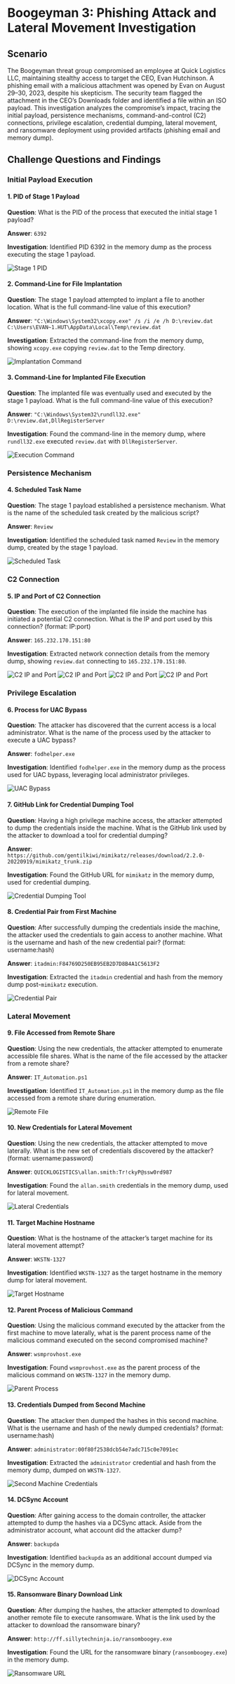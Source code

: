 # Boogeyman 3: Phishing Attack and Lateral Movement Investigation

## Scenario
The Boogeyman threat group compromised an employee at Quick Logistics LLC, maintaining stealthy access to target the CEO, Evan Hutchinson. A phishing email with a malicious attachment was opened by Evan on August 29–30, 2023, despite his skepticism. The security team flagged the attachment in the CEO’s Downloads folder and identified a file within an ISO payload. This investigation analyzes the compromise’s impact, tracing the initial payload, persistence mechanisms, command-and-control (C2) connections, privilege escalation, credential dumping, lateral movement, and ransomware deployment using provided artifacts (phishing email and memory dump).


## Challenge Questions and Findings

### Initial Payload Execution
#### 1. PID of Stage 1 Payload
**Question**: What is the PID of the process that executed the initial stage 1 payload?

**Answer**: `6392`

**Investigation**: Identified PID 6392 in the memory dump as the process executing the stage 1 payload.

![Stage 1 PID](screenshots/1.png)

#### 2. Command-Line for File Implantation
**Question**: The stage 1 payload attempted to implant a file to another location. What is the full command-line value of this execution?

**Answer**: `"C:\Windows\System32\xcopy.exe" /s /i /e /h D:\review.dat C:\Users\EVAN~1.HUT\AppData\Local\Temp\review.dat`

**Investigation**: Extracted the command-line from the memory dump, showing `xcopy.exe` copying `review.dat` to the Temp directory.

![Implantation Command](screenshots/2.png)

#### 3. Command-Line for Implanted File Execution
**Question**: The implanted file was eventually used and executed by the stage 1 payload. What is the full command-line value of this execution?

**Answer**: `"C:\Windows\System32\rundll32.exe" D:\review.dat,DllRegisterServer`

**Investigation**: Found the command-line in the memory dump, where `rundll32.exe` executed `review.dat` with `DllRegisterServer`.

![Execution Command](screenshots/3.png)

### Persistence Mechanism
#### 4. Scheduled Task Name
**Question**: The stage 1 payload established a persistence mechanism. What is the name of the scheduled task created by the malicious script?

**Answer**: `Review`

**Investigation**: Identified the scheduled task named `Review` in the memory dump, created by the stage 1 payload.

![Scheduled Task](screenshots/4.png)

### C2 Connection
#### 5. IP and Port of C2 Connection
**Question**: The execution of the implanted file inside the machine has initiated a potential C2 connection. What is the IP and port used by this connection? (format: IP:port)

**Answer**: `165.232.170.151:80`

**Investigation**: Extracted network connection details from the memory dump, showing `review.dat` connecting to `165.232.170.151:80`.

![C2 IP and Port](screenshots/5.png) ![C2 IP and Port](screenshots/6.png) ![C2 IP and Port](screenshots/7.png) ![C2 IP and Port](screenshots/8.png)

### Privilege Escalation
#### 6. Process for UAC Bypass
**Question**: The attacker has discovered that the current access is a local administrator. What is the name of the process used by the attacker to execute a UAC bypass?

**Answer**: `fodhelper.exe`

**Investigation**: Identified `fodhelper.exe` in the memory dump as the process used for UAC bypass, leveraging local administrator privileges.

![UAC Bypass](screenshots/10.png)

#### 7. GitHub Link for Credential Dumping Tool
**Question**: Having a high privilege machine access, the attacker attempted to dump the credentials inside the machine. What is the GitHub link used by the attacker to download a tool for credential dumping?

**Answer**: `https://github.com/gentilkiwi/mimikatz/releases/download/2.2.0-20220919/mimikatz_trunk.zip`

**Investigation**: Found the GitHub URL for `mimikatz` in the memory dump, used for credential dumping.

![Credential Dumping Tool](screenshots/11.png)

#### 8. Credential Pair from First Machine
**Question**: After successfully dumping the credentials inside the machine, the attacker used the credentials to gain access to another machine. What is the username and hash of the new credential pair? (format: username:hash)

**Answer**: `itadmin:F84769D250EB95EB2D7D8B4A1C5613F2`

**Investigation**: Extracted the `itadmin` credential and hash from the memory dump post-`mimikatz` execution.

![Credential Pair](screenshots/12.png)

### Lateral Movement
#### 9. File Accessed from Remote Share
**Question**: Using the new credentials, the attacker attempted to enumerate accessible file shares. What is the name of the file accessed by the attacker from a remote share?

**Answer**: `IT_Automation.ps1`

**Investigation**: Identified `IT_Automation.ps1` in the memory dump as the file accessed from a remote share during enumeration.

![Remote File](screenshots/13.png)

#### 10. New Credentials for Lateral Movement
**Question**: Using the new credentials, the attacker attempted to move laterally. What is the new set of credentials discovered by the attacker? (format: username:password)

**Answer**: `QUICKLOGISTICS\allan.smith:Tr!ckyP@ssw0rd987`

**Investigation**: Found the `allan.smith` credentials in the memory dump, used for lateral movement.

![Lateral Credentials](screenshots/14.png)

#### 11. Target Machine Hostname
**Question**: What is the hostname of the attacker’s target machine for its lateral movement attempt?

**Answer**: `WKSTN-1327`

**Investigation**: Identified `WKSTN-1327` as the target hostname in the memory dump for lateral movement.

![Target Hostname](screenshots/15.png)

#### 12. Parent Process of Malicious Command
**Question**: Using the malicious command executed by the attacker from the first machine to move laterally, what is the parent process name of the malicious command executed on the second compromised machine?

**Answer**: `wsmprovhost.exe`

**Investigation**: Found `wsmprovhost.exe` as the parent process of the malicious command on `WKSTN-1327` in the memory dump.

![Parent Process](screenshots/16.png)

#### 13. Credentials Dumped from Second Machine
**Question**: The attacker then dumped the hashes in this second machine. What is the username and hash of the newly dumped credentials? (format: username:hash)

**Answer**: `administrator:00f80f2538dcb54e7adc715c0e7091ec`

**Investigation**: Extracted the `administrator` credential and hash from the memory dump, dumped on `WKSTN-1327`.

![Second Machine Credentials](screenshots/17.png)

#### 14. DCSync Account
**Question**: After gaining access to the domain controller, the attacker attempted to dump the hashes via a DCSync attack. Aside from the administrator account, what account did the attacker dump?

**Answer**: `backupda`

**Investigation**: Identified `backupda` as an additional account dumped via DCSync in the memory dump.

![DCSync Account](screenshots/18.png)

#### 15. Ransomware Binary Download Link
**Question**: After dumping the hashes, the attacker attempted to download another remote file to execute ransomware. What is the link used by the attacker to download the ransomware binary?

**Answer**: `http://ff.sillytechninja.io/ransomboogey.exe`

**Investigation**: Found the URL for the ransomware binary (`ransomboogey.exe`) in the memory dump.

![Ransomware URL](screenshots/19.png)


